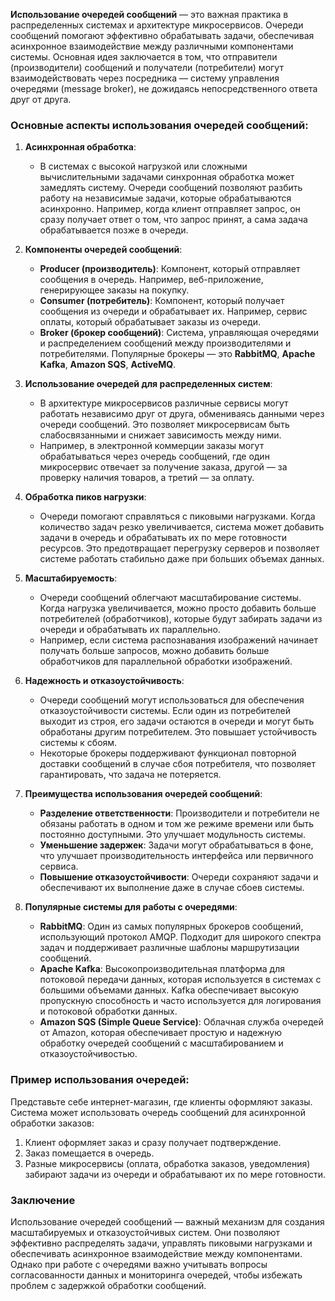 **Использование очередей сообщений** — это важная практика в распределенных системах и архитектуре микросервисов. Очереди сообщений помогают эффективно обрабатывать задачи, обеспечивая асинхронное взаимодействие между различными компонентами системы. Основная идея заключается в том, что отправители (производители) сообщений и получатели (потребители) могут взаимодействовать через посредника — систему управления очередями (message broker), не дожидаясь непосредственного ответа друг от друга.

### Основные аспекты использования очередей сообщений:

1. **Асинхронная обработка**:
   - В системах с высокой нагрузкой или сложными вычислительными задачами синхронная обработка может замедлять систему. Очереди сообщений позволяют разбить работу на независимые задачи, которые обрабатываются асинхронно. Например, когда клиент отправляет запрос, он сразу получает ответ о том, что запрос принят, а сама задача обрабатывается позже в очереди.

2. **Компоненты очередей сообщений**:
   - **Producer (производитель)**: Компонент, который отправляет сообщения в очередь. Например, веб-приложение, генерирующее заказы на покупку.
   - **Consumer (потребитель)**: Компонент, который получает сообщения из очереди и обрабатывает их. Например, сервис оплаты, который обрабатывает заказы из очереди.
   - **Broker (брокер сообщений)**: Система, управляющая очередями и распределением сообщений между производителями и потребителями. Популярные брокеры — это **RabbitMQ**, **Apache Kafka**, **Amazon SQS**, **ActiveMQ**.

3. **Использование очередей для распределенных систем**:
   - В архитектуре микросервисов различные сервисы могут работать независимо друг от друга, обмениваясь данными через очереди сообщений. Это позволяет микросервисам быть слабосвязанными и снижает зависимость между ними.
   - Например, в электронной коммерции заказы могут обрабатываться через очередь сообщений, где один микросервис отвечает за получение заказа, другой — за проверку наличия товаров, а третий — за оплату.

4. **Обработка пиков нагрузки**:
   - Очереди помогают справляться с пиковыми нагрузками. Когда количество задач резко увеличивается, система может добавить задачи в очередь и обрабатывать их по мере готовности ресурсов. Это предотвращает перегрузку серверов и позволяет системе работать стабильно даже при больших объемах данных.

5. **Масштабируемость**:
   - Очереди сообщений облегчают масштабирование системы. Когда нагрузка увеличивается, можно просто добавить больше потребителей (обработчиков), которые будут забирать задачи из очереди и обрабатывать их параллельно.
   - Например, если система распознавания изображений начинает получать больше запросов, можно добавить больше обработчиков для параллельной обработки изображений.

6. **Надежность и отказоустойчивость**:
   - Очереди сообщений могут использоваться для обеспечения отказоустойчивости системы. Если один из потребителей выходит из строя, его задачи остаются в очереди и могут быть обработаны другим потребителем. Это повышает устойчивость системы к сбоям.
   - Некоторые брокеры поддерживают функционал повторной доставки сообщений в случае сбоя потребителя, что позволяет гарантировать, что задача не потеряется.

7. **Преимущества использования очередей сообщений**:
   - **Разделение ответственности**: Производители и потребители не обязаны работать в одном и том же режиме времени или быть постоянно доступными. Это улучшает модульность системы.
   - **Уменьшение задержек**: Задачи могут обрабатываться в фоне, что улучшает производительность интерфейса или первичного сервиса.
   - **Повышение отказоустойчивости**: Очереди сохраняют задачи и обеспечивают их выполнение даже в случае сбоев системы.

8. **Популярные системы для работы с очередями**:
   - **RabbitMQ**: Один из самых популярных брокеров сообщений, использующий протокол AMQP. Подходит для широкого спектра задач и поддерживает различные шаблоны маршрутизации сообщений.
   - **Apache Kafka**: Высокопроизводительная платформа для потоковой передачи данных, которая используется в системах с большими объемами данных. Kafka обеспечивает высокую пропускную способность и часто используется для логирования и потоковой обработки данных.
   - **Amazon SQS (Simple Queue Service)**: Облачная служба очередей от Amazon, которая обеспечивает простую и надежную обработку очередей сообщений с масштабированием и отказоустойчивостью.

### Пример использования очередей:
Представьте себе интернет-магазин, где клиенты оформляют заказы. Система может использовать очередь сообщений для асинхронной обработки заказов:
1. Клиент оформляет заказ и сразу получает подтверждение.
2. Заказ помещается в очередь.
3. Разные микросервисы (оплата, обработка заказов, уведомления) забирают задачи из очереди и обрабатывают их по мере готовности.

### Заключение
Использование очередей сообщений — важный механизм для создания масштабируемых и отказоустойчивых систем. Они позволяют эффективно распределять задачи, управлять пиковыми нагрузками и обеспечивать асинхронное взаимодействие между компонентами. Однако при работе с очередями важно учитывать вопросы согласованности данных и мониторинга очередей, чтобы избежать проблем с задержкой обработки сообщений.